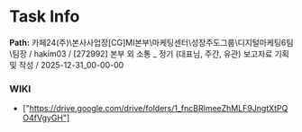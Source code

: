 # Task Info

**Path:** 카페24(주)\본사사업장\[CG]MI본부\마케팅센터\성장주도그룹\디지털마케팅6팀\팀장 / hakim03 / [272992] 본부 외 소통 _ 정기 (대표님, 주간, 유관) 보고자료 기획 및 작성 / 2025-12-31_00-00-00

### WIKI
- ["https://drive.google.com/drive/folders/1_fncBRlmeeZhMLF9JngtXtPQO4fVgyGH"]

